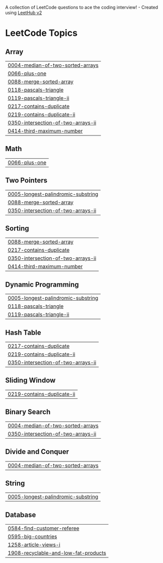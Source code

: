 A collection of LeetCode questions to ace the coding interview! - Created using [LeetHub v2](https://github.com/arunbhardwaj/LeetHub-2.0)
<!---LeetCode Topics Start-->
# LeetCode Topics
## Array
|  |
| ------- |
| [0004-median-of-two-sorted-arrays](https://github.com/Kopal31/LeetCode/tree/master/0004-median-of-two-sorted-arrays) |
| [0066-plus-one](https://github.com/Kopal31/LeetCode/tree/master/0066-plus-one) |
| [0088-merge-sorted-array](https://github.com/Kopal31/LeetCode/tree/master/0088-merge-sorted-array) |
| [0118-pascals-triangle](https://github.com/Kopal31/LeetCode/tree/master/0118-pascals-triangle) |
| [0119-pascals-triangle-ii](https://github.com/Kopal31/LeetCode/tree/master/0119-pascals-triangle-ii) |
| [0217-contains-duplicate](https://github.com/Kopal31/LeetCode/tree/master/0217-contains-duplicate) |
| [0219-contains-duplicate-ii](https://github.com/Kopal31/LeetCode/tree/master/0219-contains-duplicate-ii) |
| [0350-intersection-of-two-arrays-ii](https://github.com/Kopal31/LeetCode/tree/master/0350-intersection-of-two-arrays-ii) |
| [0414-third-maximum-number](https://github.com/Kopal31/LeetCode/tree/master/0414-third-maximum-number) |
## Math
|  |
| ------- |
| [0066-plus-one](https://github.com/Kopal31/LeetCode/tree/master/0066-plus-one) |
## Two Pointers
|  |
| ------- |
| [0005-longest-palindromic-substring](https://github.com/Kopal31/LeetCode/tree/master/0005-longest-palindromic-substring) |
| [0088-merge-sorted-array](https://github.com/Kopal31/LeetCode/tree/master/0088-merge-sorted-array) |
| [0350-intersection-of-two-arrays-ii](https://github.com/Kopal31/LeetCode/tree/master/0350-intersection-of-two-arrays-ii) |
## Sorting
|  |
| ------- |
| [0088-merge-sorted-array](https://github.com/Kopal31/LeetCode/tree/master/0088-merge-sorted-array) |
| [0217-contains-duplicate](https://github.com/Kopal31/LeetCode/tree/master/0217-contains-duplicate) |
| [0350-intersection-of-two-arrays-ii](https://github.com/Kopal31/LeetCode/tree/master/0350-intersection-of-two-arrays-ii) |
| [0414-third-maximum-number](https://github.com/Kopal31/LeetCode/tree/master/0414-third-maximum-number) |
## Dynamic Programming
|  |
| ------- |
| [0005-longest-palindromic-substring](https://github.com/Kopal31/LeetCode/tree/master/0005-longest-palindromic-substring) |
| [0118-pascals-triangle](https://github.com/Kopal31/LeetCode/tree/master/0118-pascals-triangle) |
| [0119-pascals-triangle-ii](https://github.com/Kopal31/LeetCode/tree/master/0119-pascals-triangle-ii) |
## Hash Table
|  |
| ------- |
| [0217-contains-duplicate](https://github.com/Kopal31/LeetCode/tree/master/0217-contains-duplicate) |
| [0219-contains-duplicate-ii](https://github.com/Kopal31/LeetCode/tree/master/0219-contains-duplicate-ii) |
| [0350-intersection-of-two-arrays-ii](https://github.com/Kopal31/LeetCode/tree/master/0350-intersection-of-two-arrays-ii) |
## Sliding Window
|  |
| ------- |
| [0219-contains-duplicate-ii](https://github.com/Kopal31/LeetCode/tree/master/0219-contains-duplicate-ii) |
## Binary Search
|  |
| ------- |
| [0004-median-of-two-sorted-arrays](https://github.com/Kopal31/LeetCode/tree/master/0004-median-of-two-sorted-arrays) |
| [0350-intersection-of-two-arrays-ii](https://github.com/Kopal31/LeetCode/tree/master/0350-intersection-of-two-arrays-ii) |
## Divide and Conquer
|  |
| ------- |
| [0004-median-of-two-sorted-arrays](https://github.com/Kopal31/LeetCode/tree/master/0004-median-of-two-sorted-arrays) |
## String
|  |
| ------- |
| [0005-longest-palindromic-substring](https://github.com/Kopal31/LeetCode/tree/master/0005-longest-palindromic-substring) |
## Database
|  |
| ------- |
| [0584-find-customer-referee](https://github.com/Kopal31/LeetCode/tree/master/0584-find-customer-referee) |
| [0595-big-countries](https://github.com/Kopal31/LeetCode/tree/master/0595-big-countries) |
| [1258-article-views-i](https://github.com/Kopal31/LeetCode/tree/master/1258-article-views-i) |
| [1908-recyclable-and-low-fat-products](https://github.com/Kopal31/LeetCode/tree/master/1908-recyclable-and-low-fat-products) |
<!---LeetCode Topics End-->